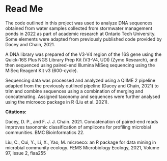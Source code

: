 # Read Me
The code outlined in this project was used to analyze DNA sequences obtained from water samples collected from stormwater management ponds in 2022 as part of academic research at Ontario Tech University. Some elements were adapted from previously published code provided by Dacey and Chain, 2021. 

A DNA library was prepared of the V3-V4 region of the 16S gene using the Quick-16S Plus NGS Library Prep Kit (V3-V4, UDI) (Zymo Research), and then sequenced using paired-end Illumina MiSeq sequencing using the MiSeq Reagent Kit v3 (600-cycle). 

Sequencing data was processed and analyzed using a QIIME 2 pipeline adapted from the previously outlined pipeline (Dacey and Chain, 2021) to trim and combine sequences using a combination of merging and concatenating. Assigned taxonomy and sequences were further analysed using the microeco package in R (Liu et al. 2021).

**Citations:**

Dacey, D. P., and F. J. J. Chain. 2021. Concatenation of paired-end reads improves taxonomic classification of amplicons for profiling microbial communities. BMC Bioinformatics 22.

Liu, C., Cui, Y., Li, X., Yao, M. microeco: an R package for data mining in microbial community ecology. FEMS Microbiology Ecology, 2021, Volume 97, Issue 2, fiaa255
